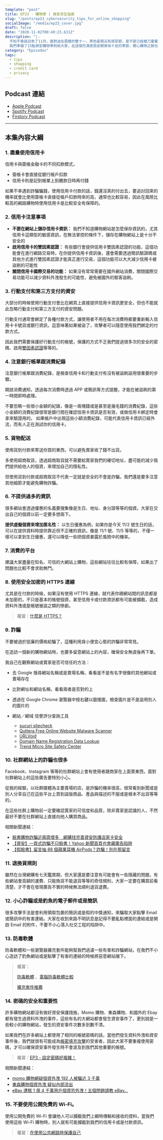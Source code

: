 ```yaml
---
template: "post"
title: EP23 - 購物季 | 資安求生指南
slug: "/posts/ep23_cybersecurity_tips_for_online_shopping"
socialImage: "/media/ep23_cover.jpg"
draft: false
date: "2020-11-02T00:40:23.631Z"
description: "|-
  不知不覺就迎來了11月，面對迫在眉睫的雙十一、黑色星期五和感恩節，是不是已經磨刀霍霍列好購物清單也加好購物車了？
  我們準備了15點資安購物準則給大家，在這個充滿感恩卻銅臭味十足的季節，開心購物之餘也有很多小細節不要不小心忽略了！"
category: "Episodes"
tags:
  - tips
  - shopping
  - credit card
  - privacy
---
```


## Podcast 連結

- [Apple Podcast](https://podcasts.apple.com/tw/podcast/%E8%B3%87%E5%AE%89%E8%A7%A3%E5%A3%93%E7%B8%AE/id1513276667#episodeGuid=ckgzl7amcaz5l0903k8oncx88)
- [Spotify Podcast](https://open.spotify.com/episode/72OoDUqSQgNKQTGue0fhMn)
- [Firstory Podcast](https://open.firstory.me/story/ckgzl7amcaz5l0903k8oncx88)

---

## 本集內容大綱

### 1. 盡量使用信用卡

信用卡與簽帳金融卡的不同扣款模式，

- 簽帳卡會直接從銀行帳戶扣款
- 信用卡則是記到帳單上到繳款日時再付錢

如果不幸遇到詐騙騙錢，使用信用卡付款的話，錢還沒真的付出去，要追討回來的機率就會比使用簽帳卡直接從帳戶扣款時來的高，通常也比較容易，因此在風險比較高的網路購物時使用信用卡是比較安全有保障的。

### 2. 信用卡注意事項

- **不要在網站上儲存信用卡資訊：** 我們不知道購物網站是怎麼保存資訊的，尤其信用卡這類型的敏感資訊，在無法掌控的條件下，儲存在購物網站上是十分不安全的
- **啟用信用卡的雙因素認證：** 有些銀行會提供信用卡雙因素認證的功能，這個功能會在進行網路交易時，在你提供信用卡資訊後，還會需要透過簡訊驗證碼或其他方式進行雙因素認證才能真正進行交易，這個功能可以大大減少信用卡被盜刷的可能性
- **關閉信用卡國際交易的功能：** 如果沒有常常需要在國外網站消費，關閉國際交易功能可以減少資料外洩發生的可能性，避免被國外的駭客盜刷。

### 3. 行動支付和第三方支付的資安

大部分的時候使用行動支付會比在網頁上直接提供信用卡資訊更安全，但也不能就此忽略行動支付和第三方支付的資安問題。

行動支付通常會綁定了各種付款方式，讓使用者不用在每次消費時都要重新輸入信用卡卡號貨或銀行資訊，這意味著如果被盜了，攻擊者可以隨意使用我們綁定的付款方式。

因此我們需要保護好行動支付的帳號，保護的方式不乏我們提過很多次的安全的密碼、啟用[雙因素認證](/posts/EP3-why-does-password-has-to-be-so-complicated#google-authenticator-身分驗證器)等等的。

### 4. 注意銀行帳單跟消費紀錄

注意銀行帳單跟消費紀錄，是檢查信用卡和行動支付有沒有被盜刷盜用很重要的步驟。

開啟消費通知，透過每次消費時透過 APP 或簡訊等方式提醒，才能在被盜刷的第一時間即時處理。

不要忽略一些很小金額的紀錄，像是一兩塊錢或是甚至是幾毛錢的消費紀錄，這些小金額的消費紀錄很常是銀行間在確認信用卡資訊是否有效，或做信用卡綁定時會拿來驗證用的。
如果帳戶中出現這些小額消費紀錄，可能代表信用卡資訊已經外流，而有人正在測試你的信用卡。

### 5. 貨物配送

使用貨到付款來寄送你買的東西，可以避免賣家收了錢不出貨。

多使用超商取貨，透過超商取貨就不需要給賣家我們的確切地址，盡可能的減少我們提供給他人的個資，來增加自己的隱私性。

但使用貨到付款或超商取貨不代表一定就是安全的不會是詐騙，我們還是要多注意其他細節才能避免購物詐騙。

### 6. 不提供過多的資訊

很多網站會透過優惠的名義要搜集像是生日、地址、身分證等等的個資。大家在交出自己的個資以前一定要多想兩下。

**提供虛擬個資來增加匿名性：**
以生日優惠為例，如果你是今天 11/2 號生日的話，可以在提供資料時提供靠近但不正確的資訊，像是 11/1 號、11/5 等等的，不僅一樣可以拿到生日優惠，還可以降低一些把個資暴露於風險中的機率。

### 7. 消費的平台

建議大家盡量在知名、可信的大網站上購物，這些網站往往比較有保障，如果出了問題也比較不會求助無門。

### 8. 使用安全加密的 HTTPS 連線

尤其是在付款的時候，如果沒有使用 HTTPS 連線，就代表你跟網站間的訊息都是未加密的，不只是基本的帳號個資，甚至信用卡或付款資訊都有可能被攔截，造成資料外洩或是帳號被盜之類的慘劇。

> 複習：[什麼是 HTTPS？](/posts/ep19_why_is_https_so_important)

### 9. 詐騙

不要被過於低廉的價格給騙了，這種利用貪小便宜心態的詐騙非常常見。

在造訪一個新的購物網站時，也要多留意網站上的內容，確保安全無虞後再下單。

我自己在觀察網站或賣家是否可信任的方法：

- 去 Google 搜尋網站名稱或是賣場名稱，看看是不是有名字很像的其他網站或賣場存在
- 比對網址和網站名稱，看看兩者是否對的上
- 透過在 Google Chrome 瀏覽器中按右鍵以圖搜圖，檢查圖片是不是盜用別人的圖片的
- 網站／網域 信譽評分查詢工具

  - [sucuri sitecheck](https://sitecheck.sucuri.net/)
  - [Quttera Free Online Website Malware Scanner](https://quttera.com/website-malware-scanner)
  - [URLVoid](https://www.urlvoid.com/)
  - [Domain Name Registration Data Lookup](https://lookup.icann.org/)
  - [Trend Micro Site Safety Center](https://global.sitesafety.trendmicro.com/index.php)

### 10. 社群網站上的詐騙也很多

Facebook、Instagram 等等的社群網站上會有使用者跟商家在上面賣東西，面對社群網站上的這些廣告要特別小心。

從我的經驗，以社群媒體為主要賣場的店，是詐騙的機率很高，很常看到新聞或是別人分享自己在這些平台上買到盜版商品、產品與描述的不服或是根本不出貨等等的。

在這些社群上購物前一定要確認賣家的可信度和品質，除非賣家是認識的人，不然最好不要在社群網站上直接向他人購買商品。

相關新聞連結：

- [臉書購物詐騙近兩周增多　網購找完善資安防護店家卡安全](https://www.storm.mg/localarticle/327602)
- [【資安】一頁式詐騙不只臉書！Yahoo 新聞首頁也會藏廣告陷阱](https://www.mygopen.com/2018/12/yahoo.html)
- [【假臉書】留言抽 88 個蘋果耳機 AirPods？詐騙！別在那留言](https://mygopen.com/2019/04/88airpods.html)

### 11. 退換貨規則

雖然在台灣網購有七天鑑賞期，但大家還是要注意有可能會有一些隱藏的問題，有些網站會高額的運費、只能換貨不能退貨等等的奇怪規則，大家一定要在購買前看清楚，才不會在發現廣告不實的時候無法順利退貨退費。

### 12. 小心詐騙或是釣魚的電子郵件或是簡訊

很多攻擊手法是會利用領取包裹的簡訊或是假的中獎通知，來騙取大家點擊 Email 或簡訊中的有害連結。大家在收到來路不明訊息是記得不要亂點裡面的連結或是開啟 Email 的附件，不要不小心落入社交工程的陷阱中。

### 13. 防毒軟體

防毒軟體和一些瀏覽器擴充套件能夠幫我們過濾一些有害和詐騙網站，在我們不小心造訪了釣魚網站或是點擊了有害的連結的時候將惡意網站擋下。

> 複習：
>
> [防毒軟體](/posts/ep7-computer-habits-that-shouldnt-be-contempted#防毒軟體) 、[電腦防毒軟體比較](/posts/ep7-computer-habits-that-shouldnt-be-contempted#電腦防毒軟體比較)
>
> [擴充套件推薦](/posts/ep7-computer-habits-that-shouldnt-be-contempted#安全的瀏覽網頁)

### 14. 密碼的安全和重要性

許多購物網站都沒有做好資安保護措施，Momo 購物、東森購物、和國外的 Ebay 都有發生過資料外洩的事件，這些有名的大網站都會發生資安事件了，更別說是一些較小的購物網站，發生的資安事件次數多到數不清。

如果我們在許多網站上都使用了相同的帳號密碼的話，當他們發生資料外洩和資安事件後，我們就很有可能成為[帳密填充攻擊](/posts/EP3-why-does-password-has-to-be-so-complicated#帳密填充攻擊-credential-stuffing)的受害者，因此大家不要重複使用密碼，才可以確保資安事件發生時不會波及到我們其他重要的帳號。

> 複習：[EP3 - 設定密碼好複雜！](/posts/EP3-why-does-password-has-to-be-so-complicated)

相關新聞連結：

- [momo 購物網疑個資外洩 192 人被騙近 3 千萬](https://udn.com/news/story/7315/4662907)
- [東森購物個資外洩 疑似內部流出](https://www.ithome.com.tw/node/55613)
- [eBay 遭駭 1 億 4 千萬用戶個資恐外洩！五個問題請教 eBay…](https://blog.trendmicro.com.tw/?p=8285)

### 15. 不要使用公開免費的 Wi-Fi。

使用公開免費的 Wi-Fi 會讓他人可以攔截我們上網時傳輸和接收的資料，當我們使用這些 Wi-Fi 購物時，別人就有可能攔截到我們的信用卡或是付款資訊。

> 複習：[在使用公共網路時保護自己](/posts/ep4-do-we-need-vpn#在使用公共網路時保護自己)
